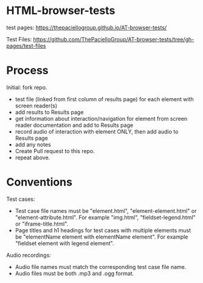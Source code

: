 HTML-browser-tests
================
 
test pages: https://thepaciellogroup.github.io/AT-browser-tests/ 

Test Files: https://github.com/ThePacielloGroup/AT-browser-tests/tree/gh-pages/test-files

Process
=======
Initial: fork repo.

* test file (linked from first column of results page) for each element with screen reader(s)
* add results to Results page
* get information about interaction/navigation for element from screen reader documentation and add to Results page
* record audio of interaction with element ONLY, then add audio to Results page
* add any notes
* Create Pull request to this repo.
* repeat above.

Conventions
=======

Test cases:
* Test case file names must be "element.html", "element-element.html" or "element-attribute.html". For example "img.html", "fieldset-legend.html" or "iframe-title.html".
* Page titles and h1 headings for test cases with multiple elements must be "elementName element with elementName element". For example "fieldset element with legend element".

Audio recordings:
* Audio file names must match the corresponding test case file name.
* Audio files must be both .mp3 and .ogg format.
